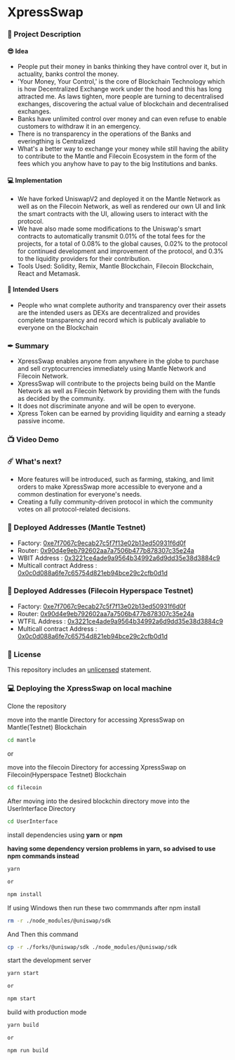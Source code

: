 # XpressSwap

### 📝 Project Description

#### 😎 Idea
- People put their money in banks thinking they have control over it, but in actuality, banks control the money.
- 'Your Money, Your Control,' is the core of Blockchain Technology which is how Decentralized Exchange work under the hood and this has long attracted me. As laws tighten, more people are turning to decentralised exchanges, discovering the actual value of blockchain and decentralised exchanges.
- Banks have unlimited control over money and can even refuse to enable customers to withdraw it in an emergency.
- There is no transparency in the operations of the Banks and everingthing is Centralized
- What's a better way to exchange your money while still having the ability to contribute to the Mantle and Filecoin Ecosystem in the form of the fees which you anyhow have to pay to the big Institutions and banks.

#### 💻 Implementation
- We have forked UniswapV2 and deployed it on the Mantle Network as well as on the Filecoin Network, as well as rendered our own UI and link the smart contracts with the UI, allowing users to interact with the protocol.
- We have also made some modifications to the Uniswap's smart contracts to automatically transmit 0.01% of the total fees for the projects, for a total of 0.08% to the global causes, 0.02% to the protocol for continued development and improvement of the protocol, and 0.3% to the liquidity providers for their contribution.
- Tools Used: Solidity, Remix, Mantle Blockchain, Filecoin Blockchain, React and Metamask.

#### 👥 Intended Users
- People who wnat complete authority and transparency over their assets are the intended users as DEXs are decentralized and provides complete transparency and record which is publicaly avaliable to everyone on the Blockchain

### ✒ Summary
- XpressSwap enables anyone from anywhere in the globe to purchase and sell cryptocurrencies immediately using Mantle Network and Filecoin Network.
- XpressSwap will contribute to the projects being build on the Mantle Network as well as Filecoin Network by providing them with the funds as decided by the community.
- It does not discriminate anyone and will be open to everyone.
- Xpress Token can be earned by providing liquidity and earning a steady passive income.


### 📺 Video Demo


### ☄️ What's next?
- More features will be introduced, such as farming, staking, and limit orders to make XpressSwap more accessible to everyone and a common destination for everyone's needs.
- Creating a fully community-driven protocol in which the community votes on all protocol-related decisions.


### 💪 Deployed Addresses (Mantle Testnet)
- Factory: [0xe7f7067c9ecab27c5f7f13e02b13ed50931f6d0f](https://explorer.testnet.mantle.xyz/address/0xe7F7067C9ECAB27c5F7f13E02b13eD50931f6D0f)
- Router: [0x90d4e9eb792602aa7a7506b477b878307c35e24a](https://explorer.testnet.mantle.xyz/address/0x90D4e9eB792602AA7A7506b477B878307C35e24A)
- WBIT Address : [0x3221ce4ade9a9564b34992a6d9dd35e38d3884c9](https://explorer.testnet.mantle.xyz/address/0x3221CE4Ade9a9564b34992a6d9Dd35E38D3884C9)
- Multicall contract Address : [0x0c0d088a6fe7c65754d821eb94bce29c2cfb0d1d](https://explorer.testnet.mantle.xyz/address/0x0c0d088A6Fe7C65754D821eB94Bce29c2Cfb0D1d)


### 💪 Deployed Addresses (Filecoin Hyperspace Testnet)
- Factory: [0xe7f7067c9ecab27c5f7f13e02b13ed50931f6d0f](https://hyperspace.filfox.info/en/address/0xe7f7067c9ecab27c5f7f13e02b13ed50931f6d0f)
- Router: [0x90d4e9eb792602aa7a7506b477b878307c35e24a](hhttps://hyperspace.filfox.info/en/address/0x90d4e9eb792602aa7a7506b477b878307c35e24a)
- WTFIL Address : [0x3221ce4ade9a9564b34992a6d9dd35e38d3884c9](https://hyperspace.filfox.info/en/address/0x3221ce4ade9a9564b34992a6d9dd35e38d3884c9)
- Multicall contract Address : [0x0c0d088a6fe7c65754d821eb94bce29c2cfb0d1d](https://hyperspace.filfox.info/en/address/0x0c0d088A6Fe7C65754D821eB94Bce29c2Cfb0D1d)

### 🚫 License
This repository includes an [unlicensed](http://unlicense.org/) statement.

### 💻 Deploying the XpressSwap on local machine

Clone the repository

move into the mantle Directory for accessing XpressSwap on Mantle(Testnet) Blockchain

```sh
cd mantle
```
or

move into the filecoin Directory for accessing XpressSwap on Filecoin(Hyperspace Testnet) Blockchain

```sh
cd filecoin
```


After moving into the desired blockchin directory move into the UserInterface Directory

```sh
cd UserInterface
```

install dependencies using **yarn** or **npm**

**having some dependency version problems in yarn, so advised to use npm commands instead**

```sh
yarn

or

npm install
```
If using Windows then run these two commmands after npm install

```sh
rm -r ./node_modules/@uniswap/sdk
```
And Then this command

```sh
cp -r ./forks/@uniswap/sdk ./node_modules/@uniswap/sdk
```

start the development server
```sh
yarn start

or

npm start
```

build with production mode
```sh
yarn build

or

npm run build
```